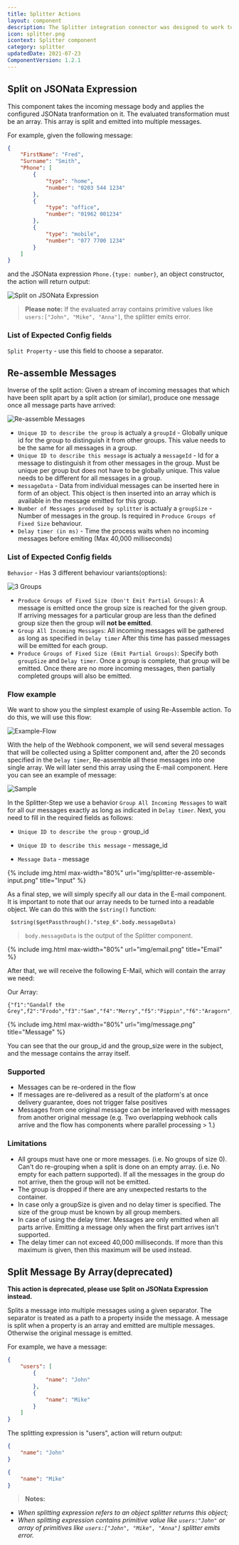 ```yaml
---
title: Splitter Actions
layout: component
description: The Splitter integration connector was designed to work together with the JSONata-powered Mapper.
icon: splitter.png
icontext: Splitter component
category: splitter
updatedDate: 2021-07-23
ComponentVersion: 1.2.1
---
```


## Split on JSONata Expression

This component takes the incoming message body and applies the configured JSONata tranformation on it. The evaluated transformation must be an array. This array is split and emitted into multiple messages.

For example, given the following message:

```json
{
    "FirstName": "Fred",
    "Surname": "Smith",
    "Phone": [
        {
            "type": "home",
            "number": "0203 544 1234"
        },
        {
            "type": "office",
            "number": "01962 001234"
        },
        {
            "type": "mobile",
            "number": "077 7700 1234"
        }
    ]
}
```

and the JSONata expression `Phone.{type: number}`, an object constructor, the
action will return output:

![Split on JSONata Expression](img/split-json.png)

>**Please note:** If the evaluated array contains primitive values like ```users:["John", "Mike", "Anna"]```, the splitter emits error.

### List of Expected Config fields

`Split Property` - use this field to choose a separator.

## Re-assemble Messages

Inverse of the split action: Given a stream of incoming messages that which have
been split apart by a split action (or similar), produce one message once all
message parts have arrived:

![Re-assemble Messages](img/re-assemble.png)

*  `Unique ID to describe the group` is actualy a `groupId` - Globally unique id for the group to distinguish it from other groups. This value needs to be the same for all messages in a group.
*  `Unique ID to describe this message` is actualy a `messageId` - Id for a message to distinguish it from other messages in the group.
Must be unique per group but does not have to be globally unique. This value needs to be different for all messages in a group.
*  `messageData` - Data from individual messages can be inserted here in form of an object. This object is then inserted into an array which is available in the message emitted for this group.
*  `Number of Messages prodused by splitter` is actualy a `groupSize` - Number of messages in the group. Is required in `Produce Groups of Fixed Size` behaviour.
*  `Delay timer (in ms)` - Time the process waits when no incoming messages before emiting (Max 40,000 milliseconds)

### List of Expected Config fields

`Behavior` - Has 3 different behaviour variants(options):

![3 Groups](img/3-groups.png)

* `Produce Groups of Fixed Size (Don't Emit Partial Groups)`: A message is emitted once the group size is reached for the given group. If arriving messages for a particular group are less than the defined group size then the group will **not be emitted**.
* `Group All Incoming Messages`: All incoming messages will be gathered as long as specified in `Delay timer` After this time has passed messages will be emitted for each group.
* `Produce Groups of Fixed Size (Emit Partial Groups)`: Specify both `groupSize` and `Delay timer`. Once a group is complete, that group will be emitted. Once there are no more incoming messages, then partially completed groups will also be emitted.

### Flow example

We want to show you the simplest example of using Re-Assemble action. To do this, we will use this flow:

![Example-Flow](img/example-flow.png)

With the help of the Webhook component, we will send several messages that will be collected using a Splitter component and, after the 20 seconds specified in the `Delay timer`, Re-assemble all these messages into one single array. We will later send this array using the E-mail component.  Here you can see an example of message:

![Sample](img/sample.png)

In the Splitter-Step we use a behavior `Group All Incoming Messages` to wait for all our messages exactly as long as indicated in `Delay timer`. Next, you need to fill in the required fields as follows:

* `Unique ID to describe the group` - group_id

* `Unique ID to describe this message` - message_id

* `Message Data` - message

{% include img.html max-width="80%" url="img/splitter-re-assemble-input.png" title="Input" %}

As a final step, we will simply specify all our data in the E-mail component. It is important to note that our array needs to be turned into a readable object. We can do this with the `$string()` function:

```
 $string($getPassthrough()."step_6".body.messageData)
```
> `body.messageData` is the output of the Splitter component.

{% include img.html max-width="80%" url="img/email.png" title="Email" %}


After that, we will receive the following E-Mail, which will contain the array we need:

Our Array:

```
{"f1":"Gandalf the Grey",f2":"Frodo","f3":"Sam","f4":"Merry","f5":"Pippin","f6":"Aragorn","f7":"Boromir","f8":"Legolas","f9":"Gimli"}
```

{% include img.html max-width="80%" url="img/message.png" title="Message" %}

You can see that the our group_id and the group_size were in the subject, and the message contains the array itself.

### Supported

* Messages can be re-ordered in the flow
* If messages are re-delivered as a result of the platform's at once delivery guarantee, does not trigger false positives
* Messages from one original message can be interleaved with messages from another original message
(e.g. Two overlapping webhook calls arrive and the flow has components where parallel processing > 1.)

### Limitations

* All groups must have one or more messages. (i.e. No groups of size 0).
Can't do re-grouping when a split is done on an empty array. (i.e. No empty for each pattern supported).
If all the messages in the group do not arrive, then the group will not be emitted.
* The group is dropped if there are any unexpected restarts to the container.
* In case only a groupSize is given and no delay timer is specified. The size of the group must be known by all group members.
* In case of using the delay timer. Messages are only emitted when all parts arrive. Emitting a message only when the first part arrives isn't supported.
* The delay timer can not exceed 40,000 milliseconds. If more than this maximum is given, then this maximum will be used instead.

## Split Message By Array(deprecated)

**This action is deprecated, please use Split on JSONata Expression instead.**

Splits a message into multiple messages using a given separator. The separator is treated as a path to a property inside the message. A message is split when a property is an array and emitted are multiple messages. Otherwise the original message is emitted.

For example, we have a message:

```json
{
    "users": [
        {
            "name": "John"
        },
        {
            "name": "Mike"
        }
    ]
}
```

The splitting expression is "users", action will return output:

```json
{
    "name": "John"
}

{
    "name": "Mike"
}
```

>**Notes:**
- *When splitting expression refers to an object splitter returns this object;*
- *When splitting expression contains primitive value like ```users:"John"``` or array of primitives like ```users:["John", "Mike", "Anna"]``` splitter emits error.*
